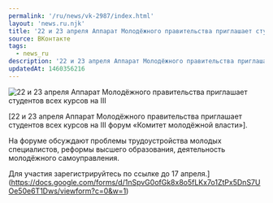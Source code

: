 ```yaml
---
permalink: '/ru/news/vk-2987/index.html'
layout: 'news.ru.njk'
title: '22 и 23 апреля Аппарат Молодёжного правительства приглашает студентов всех курсов на III форум'
source: ВКонтакте
tags:
  - news_ru
description: '22 и 23 апреля Аппарат Молодёжного правительства приглашает студентов всех курсов на III'
updatedAt: 1460356216
---
```

![22 и 23 апреля Аппарат Молодёжного правительства приглашает студентов всех курсов на III](https://sun9-55.userapi.com/c633229/v633229484/22bd2/iorZ0r_bKek.jpg)

[22 и 23 апреля Аппарат Молодёжного правительства приглашает студентов всех курсов на III форум «Комитет молодёжной власти»].

На форуме обсуждают проблемы трудоустройства молодых специалистов, реформы высшего образования, деятельность молодёжного самоуправления.

Для участия зарегистрируйтесь по ссылке до 17 апреля.](https://docs.google.com/forms/d/1nSpvG0ofGk8x8o5fLKx7o1ZtPx5DnS7UOe50e6T1Dws/viewform?c=0&w=1)
